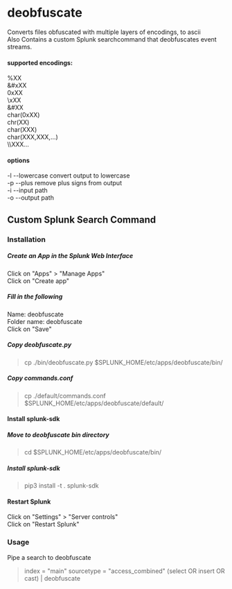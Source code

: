 # deobfuscate
Converts files obfuscated with multiple layers of encodings, to ascii<br>
Also Contains a custom Splunk searchcommand that deobfuscates event streams.<br>

#### supported encodings:
%XX<br>
&#xXX<br>
0xXX<br>
\\xXX<br>
&#XX<br>
char(0xXX)<br>
chr(XX)<br>
char(XXX)<br>
char(XXX,XXX,...)<br>
\\\\XXX...<br>


#### options
-l --lowercase convert output to lowercase<br>
-p --plus remove plus signs from output<br>
-i --input path <br>
-o --output path<br>

## Custom Splunk Search Command
### Installation
##### Create an App in the Splunk Web Interface
Click on "Apps" > "Manage Apps"<br>
Click on "Create app"<br>

##### Fill in the following
Name: deobfuscate<br>
Folder name: deobfuscate<br>
Click on "Save"<br>

##### Copy deobfuscate.py
> cp ./bin/deobfuscate.py $SPLUNK_HOME/etc/apps/deobfuscate/bin/<br>

##### Copy commands.conf 
>cp ./default/commands.conf $SPLUNK_HOME/etc/apps/deobfuscate/default/<br>

#### Install splunk-sdk
##### Move to deobfuscate bin directory
>cd $SPLUNK_HOME/etc/apps/deobfuscate/bin/<br>

##### Install splunk-sdk 
>pip3 install -t . splunk-sdk

#### Restart Splunk
Click on "Settings" > "Server controls"<br>
Click on "Restart Splunk"<br>

### Usage
Pipe a search to deobfuscate
>index = "main" sourcetype = "access_combined" (select OR insert OR cast) | deobfuscate

